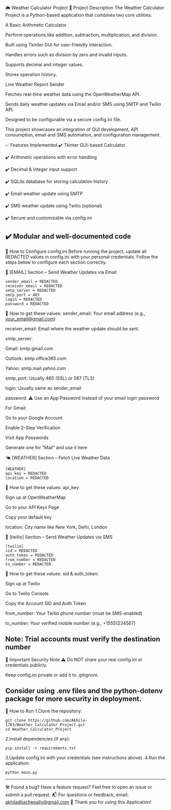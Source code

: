 🌦️ Weather Calculator Project
📌 Project Description
The Weather Calculator Project is a Python-based application that combines two core utilities:

A Basic Arithmetic Calculator

Perform operations like addition, subtraction, multiplication, and division.

Built using Tkinter GUI for user-friendly interaction.

Handles errors such as division by zero and invalid inputs.

Supports decimal and integer values.

Stores operation history.

Live Weather Report Sender

Fetches real-time weather data using the OpenWeatherMap API.

Sends daily weather updates via Email and/or SMS using SMTP and Twilio API.

Designed to be configurable via a secure config.ini file.

This project showcases an integration of GUI development, API consumption, email and SMS automation, and configuration management.

✅ Features Implemented
✔️ Tkinter GUI-based Calculator

✔️ Arithmetic operations with error handling

✔️ Decimal & integer input support

✔️ SQLite database for storing calculation history

✔️ Email weather update using SMTP

✔️ SMS weather update using Twilio (optional)

✔️ Secure and customizable via config.ini

✔️ Modular and well-documented code
---
🔧 How to Configure config.ini
Before running the project, update all REDACTED values in config.ini with your personal credentials. Follow the steps below to configure each section correctly.

📧 [EMAIL] Section – Send Weather Updates via Email
```
sender_email = REDACTED
receiver_email = REDACTED
smtp_server = REDACTED
smtp_port = 465
login = REDACTED
password = REDACTED
```
🔹 How to get these values:
sender_email: Your email address (e.g., your_email@gmail.com)

receiver_email: Email where the weather update should be sent.

smtp_server:

Gmail: smtp.gmail.com

Outlook: smtp.office365.com

Yahoo: smtp.mail.yahoo.com

smtp_port: Usually 465 (SSL) or 587 (TLS)

login: Usually same as sender_email

password:
⚠️ Use an App Password instead of your email login password

For Gmail:

Go to your Google Account

Enable 2-Step Verification

Visit App Passwords

Generate one for “Mail” and use it here

🌤️ [WEATHER] Section – Fetch Live Weather Data
```
[WEATHER]
api_key = REDACTED
location = REDACTED
```
🔹 How to get these values:
api_key:

Sign up at OpenWeatherMap

Go to your API Keys Page

Copy your default key

location:
City name like New York, Delhi, London

📲 [twilio] Section – Send Weather Updates via SMS
```
[twilio]
sid = REDACTED
auth_token = REDACTED
from_number = REDACTED
to_number = REDACTED
```
🔹 How to get these values:
sid & auth_token:

Sign up at Twilio

Go to Twilio Console

Copy the Account SID and Auth Token

from_number:
Your Twilio phone number (must be SMS-enabled)

to_number:
Your verified mobile number (e.g., +15551234567)

Note: Trial accounts must verify the destination number
---
🛑 Important Security Note
⚠️ Do NOT share your real config.ini or credentials publicly.

Keep config.ini private or add it to .gitignore.

Consider using .env files and the python-dotenv package for more security in deployment.
---
🚀 How to Run
1.Clone the repository:
```
git clone https://github.com/Akhila-1703/Weather_Calculator_Project.git
cd Weather_Calculator_Project
```
2.Install dependencies (if any):
```
pip install -r requirements.txt
```
3.Update config.ini with your credentials (see instructions above).
4.Run the application:
```
python main.py
```
---
 🛠️ Found a bug? Have a feature request? Feel free to open an issue or submit a pull request.
📬 For questions or feedback, email: akhiladhachepally@gmail.com
🙏  Thank you for using this Application!
